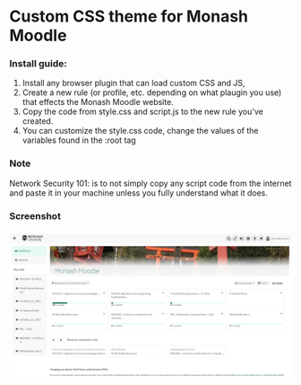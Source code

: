 # Custom CSS theme for Monash Moodle

### Install guide:

1. Install any browser plugin that can load custom CSS and JS,   
2. Create a new rule (or profile, etc. depending on what plaugin you use) that effects the Monash Moodle website.  
3. Copy the code from style.css and script.js to the new rule you've created.
4. You can customize the style.css code, change the values of the variables found in the :root tag

### Note

Network Security 101: is to not simply copy any script code from the internet and paste it in your machine unless you fully understand what it does.  

### Screenshot

![Sample screenshot for this theme](https://raw.githubusercontent.com/c2001-33332835/custom-moodle-assets/master/screenshot.png)
